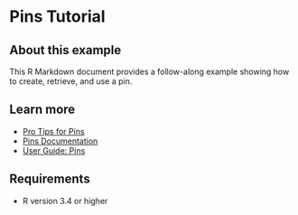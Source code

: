 # Pins Tutorial

## About this example

This R Markdown document provides a follow-along example showing how to create, retrieve, and use a pin.


## Learn more

* [Pro Tips for Pins](https://docs.posit.co/how-to-guides/users/pro-tips/pins/)
* [Pins Documentation](https://pins.rstudio.com/)
* [User Guide: Pins](https://docs.posit.co/connect/user/pins/)

## Requirements

* R version 3.4 or higher

<!-- NOTE: this file is generated -->
